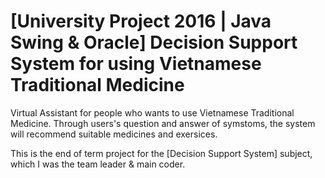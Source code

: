 # [University Project 2016 | Java Swing & Oracle] Decision Support System for using Vietnamese Traditional Medicine
Virtual Assistant for people who wants to use Vietnamese Traditional Medicine. Through users's question and answer of symstoms, the system will recommend suitable medicines and exersices.  

This is the end of term project for the [Decision Support System] subject, which I was the team leader & main coder.
